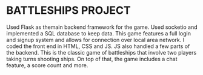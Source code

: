 # BATTLESHIPS PROJECT

Used Flask as themain backend framework for the game. Used socketio and implemented a SQL database to keep data. This game features a full login and signup system and allows for
connection over local area network. I coded the front end in HTML, CSS and JS. JS also handled a few parts of the backend. This is the classic game of battleships that involve
two players taking turns shooting ships. On top of that, the game includes a chat feature, a score count and more. 
